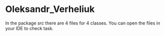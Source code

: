 # Oleksandr_Verheliuk

In the package *src* there are 4 files for 4 classes. You can open the files in your IDE to check task.